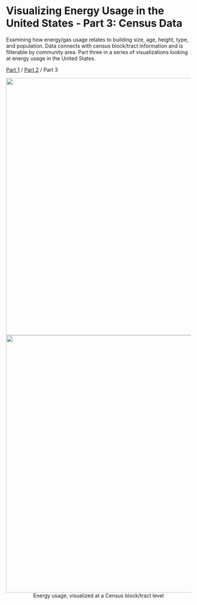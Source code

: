 # Visualizing Energy Usage in the United States - Part 3: Census Data

Examining how energy/gas usage relates to building size, age, height, type, and population. Data connects with census block/tract information and is filterable by community area. Part three in a series of visualizations looking at energy usage in the United States.

[Part 1](https://github.com/JRapt0r/CS424_Project1) / [Part 2](https://github.com/JRapt0r/CS424_Project2) / Part 3

<p align="center">
    <img src="https://i.imgur.com/Y9taMDC.png" width="700px">
    <br>
    <img src="https://i.imgur.com/CPtpYNl.png" width="700px">
    <br>
    Energy usage, visualized at a Census block/tract level
</p>

